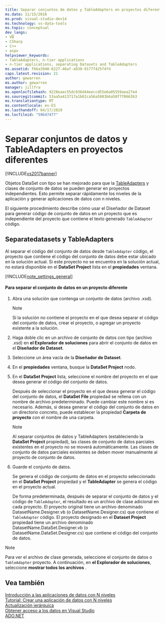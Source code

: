 ```yaml
---
title: Separar conjuntos de datos y TableAdapters en proyectos diferentes | Documentos de Microsoft
ms.date: 11/15/2016
ms.prod: visual-studio-dev14
ms.technology: vs-data-tools
ms.topic: conceptual
dev_langs:
- VB
- CSharp
- C++
- aspx
helpviewer_keywords:
- TableAdapters, n-tier applications
- n-tier applications, separating Datasets and TableAdapters
ms.assetid: f66a3940-6227-46af-a930-9177f425f4fd
caps.latest.revision: 21
author: gewarren
ms.author: gewarren
manager: jillfra
ms.openlocfilehash: 9228eaec55dc936d44eeccd55e6a05559aea27e4
ms.sourcegitcommit: 53aa5a413717a1b62ca56a5983b6a50f7f0663b3
ms.translationtype: MT
ms.contentlocale: es-ES
ms.lasthandoff: 04/17/2019
ms.locfileid: "59647477"
---
```

# <a name="separate-datasets-and-tableadapters-into-different-projects"></a>Separar conjuntos de datos y TableAdapters en proyectos diferentes
[!INCLUDE[vs2017banner](../includes/vs2017banner.md)]

Objetos DataSet con tipo se han mejorado para que la [TableAdapters](http://msdn.microsoft.com/library/09416de9-134c-4dc7-8262-6c8d81e3f364) y clases de conjunto de datos se pueden generar en proyectos independientes. Esto permite separar rápidamente los niveles de la aplicación y generar aplicaciones de datos con n niveles.  
  
 El siguiente procedimiento describe cómo usar el Diseñador de Dataset para generar código de conjunto de datos en un proyecto que es independiente del proyecto que contiene el texto generado `TableAdapter` código.  
  
## <a name="separatedatasets-and-tableadapters"></a>Separatedatasets y TableAdapters  
 Al separar el código del conjunto de datos desde `TableAdapter` código, el proyecto que contiene el código del conjunto de datos debe estar ubicado en la solución actual. Si este proyecto no se encuentra en la solución actual, no estará disponible en el **DataSet Project** lista en el **propiedades** ventana.  
  
 [!INCLUDE[note_settings_general](../includes/note-settings-general-md.md)]  
  
#### <a name="to-separate-the-dataset-into-a-different-project"></a>Para separar el conjunto de datos en un proyecto diferente  
  
1. Abra una solución que contenga un conjunto de datos (archivo .xsd).  
  
   > [!NOTE]
   >  Si la solución no contiene el proyecto en el que desea separar el código del conjunto de datos, crear el proyecto, o agregar un proyecto existente a la solución.  
  
2. Haga doble clic en un archivo de conjunto de datos con tipo (archivo .xsd) en **el Explorador de soluciones** para abrir el conjunto de datos en el **Diseñador de Dataset**.  
  
3. Seleccione un área vacía de la **Diseñador de Dataset**.  
  
4. En el **propiedades** ventana, busque la **DataSet Project** nodo.  
  
5. En el **DataSet Project** lista, seleccione el nombre del proyecto en el que desea generar el código del conjunto de datos.  
  
    Después de seleccionar el proyecto en el que desea generar el código del conjunto de datos, el **DataSet File** propiedad se rellena con un nombre de archivo predeterminado. Puede cambiar este nombre si es necesario. Además, si desea generar el código del conjunto de datos en un directorio concreto, puede establecer la propiedad **Carpeta de proyecto** con el nombre de una carpeta.  
  
   > [!NOTE]
   >  Al separar conjuntos de datos y TableAdapters (estableciendo la **DataSet Project** propiedad), las clases de conjunto de datos parciales existentes en el proyecto no se moverá automáticamente. Las clases de conjunto de datos parciales existentes se deben mover manualmente al proyecto de conjunto de datos.  
  
6. Guarde el conjunto de datos.  
  
    Se genera el código de conjunto de datos en el proyecto seleccionado en el **DataSet Project** propiedad y el **TableAdapter** se genera el código en el proyecto actual.  
  
   De forma predeterminada, después de separar el conjunto de datos y el código de `TableAdapter`, el resultado es un archivo de clase adicional en cada proyecto. El proyecto original tiene un archivo denominado DatasetName.Designer.vb (o DatasetName.Designer.cs) que contiene el `TableAdapter` código. El proyecto designado en el **Dataset Project** propiedad tiene un archivo denominado DatasetName.DataSet.Designer.vb (o DatasetName.DataSet.Designer.cs) que contiene el código del conjunto de datos.  
  
> [!NOTE]
>  Para ver el archivo de clase generada, seleccione el conjunto de datos o `TableAdapter` proyecto. A continuación, en **el Explorador de soluciones**, seleccione **mostrar todos los archivos** .  
  
## <a name="see-also"></a>Vea también  
 [Introducción a las aplicaciones de datos con N niveles](../data-tools/n-tier-data-applications-overview.md)   
 [Tutorial: Crear una aplicación de datos con N niveles](../data-tools/walkthrough-creating-an-n-tier-data-application.md)   
 [Actualización jerárquica](../data-tools/hierarchical-update.md)   
 [Obtener acceso a los datos en Visual Studio](../data-tools/accessing-data-in-visual-studio.md)   
 [ADO.NET](http://msdn.microsoft.com/library/5b96ed06-9759-4966-a797-a1d5f6ee50ca)
